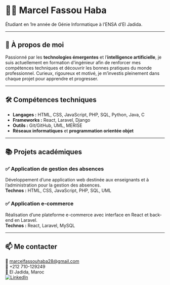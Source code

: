 # 👨‍💻 Marcel Fassou Haba

Étudiant en 1re année de Génie Informatique à l’ENSA d’El Jadida.

---

## 🚀 À propos de moi

Passionné par les **technologies émergentes** et l’**intelligence artificielle**, je suis actuellement en formation d'ingénieur afin de renforcer mes compétences techniques et découvrir les bonnes pratiques du monde professionnel. Curieux, rigoureux et motivé, je m’investis pleinement dans chaque projet pour apprendre et progresser.

---

## 🛠️ Compétences techniques

- **Langages :** HTML, CSS, JavaScript, PHP, SQL, Python, Java, C  
- **Frameworks :** React, Laravel, Django  
- **Outils :** Git/GitHub, UML, MERISE  
- **Réseaux informatiques** et **programmation orientée objet**

---

## 📚 Projets académiques

### ✅ Application de gestion des absences
Développement d’une application web destinée aux enseignants et à l’administration pour la gestion des absences.  
**Technos :** HTML, CSS, JavaScript, PHP, SQL, UML

### ✅ Application e-commerce
Réalisation d’une plateforme e-commerce avec interface en React et back-end en Laravel.  
**Technos :** React, Laravel, MySQL

---

## 📫 Me contacter

📧 marcelfassouhaba28@gmail.com  
📱 +212 710-129249  
📍 El Jadida, Maroc  
[![LinkedIn](https://img.shields.io/badge/LinkedIn-blue?logo=linkedin&logoColor=white)](https://www.linkedin.com/in/marcelfassouhaba)

